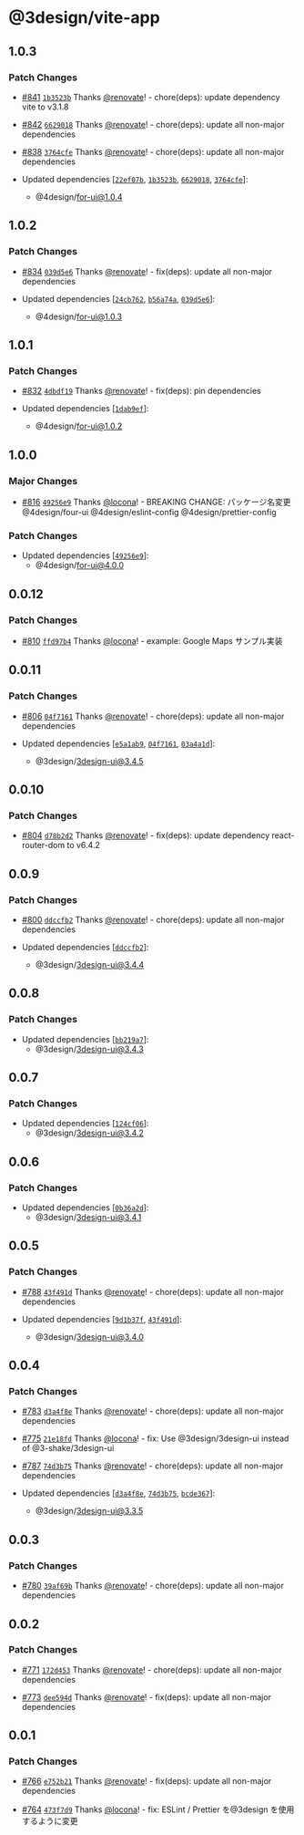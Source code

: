 # @3design/vite-app

## 1.0.3

### Patch Changes

- [#841](https://github.com/4-design/for-ui/pull/841) [`1b3523b`](https://github.com/4-design/for-ui/commit/1b3523b85d0130c0f15c822b6b74bef4addae7ea) Thanks [@renovate](https://github.com/apps/renovate)! - chore(deps): update dependency vite to v3.1.8

- [#842](https://github.com/4-design/for-ui/pull/842) [`6629018`](https://github.com/4-design/for-ui/commit/662901813553c455986b9f743f9e62b36c51d1d1) Thanks [@renovate](https://github.com/apps/renovate)! - chore(deps): update all non-major dependencies

- [#838](https://github.com/4-design/for-ui/pull/838) [`3764cfe`](https://github.com/4-design/for-ui/commit/3764cfeeeb8d17393cc8ee2f1aa8a7725b5f7046) Thanks [@renovate](https://github.com/apps/renovate)! - chore(deps): update all non-major dependencies

- Updated dependencies [[`22ef07b`](https://github.com/4-design/for-ui/commit/22ef07ba177e855c8f9b5503eef21e1a8f411128), [`1b3523b`](https://github.com/4-design/for-ui/commit/1b3523b85d0130c0f15c822b6b74bef4addae7ea), [`6629018`](https://github.com/4-design/for-ui/commit/662901813553c455986b9f743f9e62b36c51d1d1), [`3764cfe`](https://github.com/4-design/for-ui/commit/3764cfeeeb8d17393cc8ee2f1aa8a7725b5f7046)]:
  - @4design/for-ui@1.0.4

## 1.0.2

### Patch Changes

- [#834](https://github.com/4-design/for-ui/pull/834) [`039d5e6`](https://github.com/4-design/for-ui/commit/039d5e62d9095cfbaaf4450032cabf99000e016d) Thanks [@renovate](https://github.com/apps/renovate)! - fix(deps): update all non-major dependencies

- Updated dependencies [[`24cb762`](https://github.com/4-design/for-ui/commit/24cb762564db530b1cce442ea8ac7f9e867e8eb5), [`b56a74a`](https://github.com/4-design/for-ui/commit/b56a74a73a7defd674e27c5e88c40daa826f24e1), [`039d5e6`](https://github.com/4-design/for-ui/commit/039d5e62d9095cfbaaf4450032cabf99000e016d)]:
  - @4design/for-ui@1.0.3

## 1.0.1

### Patch Changes

- [#832](https://github.com/4-design/for-ui/pull/832) [`4dbdf19`](https://github.com/4-design/for-ui/commit/4dbdf19c7d05d8654d66c67a1d4bf540bcfd8e82) Thanks [@renovate](https://github.com/apps/renovate)! - fix(deps): pin dependencies

- Updated dependencies [[`1dab9ef`](https://github.com/4-design/for-ui/commit/1dab9efe0094ce912321c549c77741b509ce07b3)]:
  - @4design/for-ui@1.0.2

## 1.0.0

### Major Changes

- [#816](https://github.com/4-design/for-ui/pull/816) [`49256e9`](https://github.com/4-design/for-ui/commit/49256e932b0c5be205ad584496092eaf24e751a8) Thanks [@locona](https://github.com/locona)! - BREAKING CHANGE: パッケージ名変更 @4design/four-ui @4design/eslint-config @4design/prettier-config

### Patch Changes

- Updated dependencies [[`49256e9`](https://github.com/4-design/for-ui/commit/49256e932b0c5be205ad584496092eaf24e751a8)]:
  - @4design/for-ui@4.0.0

## 0.0.12

### Patch Changes

- [#810](https://github.com/4-design/four-ui/pull/810) [`ffd97b4`](https://github.com/4-design/four-ui/commit/ffd97b4caf7ad5338317f0107538fd75eb2e3356) Thanks [@locona](https://github.com/locona)! - example: Google Maps サンプル実装

## 0.0.11

### Patch Changes

- [#806](https://github.com/3-shake/3design-ui/pull/806) [`04f7161`](https://github.com/3-shake/3design-ui/commit/04f7161c144e2106f1bf5905d1396d6d7a0dba86) Thanks [@renovate](https://github.com/apps/renovate)! - chore(deps): update all non-major dependencies

- Updated dependencies [[`e5a1ab9`](https://github.com/3-shake/3design-ui/commit/e5a1ab9a94ad95e7fbbff2f6736caefba1558064), [`04f7161`](https://github.com/3-shake/3design-ui/commit/04f7161c144e2106f1bf5905d1396d6d7a0dba86), [`03a4a1d`](https://github.com/3-shake/3design-ui/commit/03a4a1d40df077d3803438611ef940fd8e63e0e6)]:
  - @3design/3design-ui@3.4.5

## 0.0.10

### Patch Changes

- [#804](https://github.com/3-shake/3design-ui/pull/804) [`d78b2d2`](https://github.com/3-shake/3design-ui/commit/d78b2d29019e6b2a7acb8f78c807df99f7296157) Thanks [@renovate](https://github.com/apps/renovate)! - fix(deps): update dependency react-router-dom to v6.4.2

## 0.0.9

### Patch Changes

- [#800](https://github.com/3-shake/3design-ui/pull/800) [`ddccfb2`](https://github.com/3-shake/3design-ui/commit/ddccfb28e607c9e1d62dab9abcab75ff9925b3d5) Thanks [@renovate](https://github.com/apps/renovate)! - chore(deps): update all non-major dependencies

- Updated dependencies [[`ddccfb2`](https://github.com/3-shake/3design-ui/commit/ddccfb28e607c9e1d62dab9abcab75ff9925b3d5)]:
  - @3design/3design-ui@3.4.4

## 0.0.8

### Patch Changes

- Updated dependencies [[`bb219a7`](https://github.com/3-shake/3design-ui/commit/bb219a704a22efc95ed1ee44b2ea584ccc90f1f8)]:
  - @3design/3design-ui@3.4.3

## 0.0.7

### Patch Changes

- Updated dependencies [[`124cf06`](https://github.com/3-shake/3design-ui/commit/124cf06b655dbe48071df8d8cc81e84bebaa76e9)]:
  - @3design/3design-ui@3.4.2

## 0.0.6

### Patch Changes

- Updated dependencies [[`0b36a2d`](https://github.com/3-shake/3design-ui/commit/0b36a2de59fe28df4d4aa6da883f3d9dd5ac1916)]:
  - @3design/3design-ui@3.4.1

## 0.0.5

### Patch Changes

- [#788](https://github.com/3-shake/3design-ui/pull/788) [`43f491d`](https://github.com/3-shake/3design-ui/commit/43f491dca14bc3902f003411d3c2045271aade2f) Thanks [@renovate](https://github.com/apps/renovate)! - chore(deps): update all non-major dependencies

- Updated dependencies [[`9d1b37f`](https://github.com/3-shake/3design-ui/commit/9d1b37f2c1c2e84d0121ee3e2a017fc990ad2a68), [`43f491d`](https://github.com/3-shake/3design-ui/commit/43f491dca14bc3902f003411d3c2045271aade2f)]:
  - @3design/3design-ui@3.4.0

## 0.0.4

### Patch Changes

- [#783](https://github.com/3-shake/3design-ui/pull/783) [`d3a4f8e`](https://github.com/3-shake/3design-ui/commit/d3a4f8eeb886a8b56a02f1c26c18ea721dfe5d6d) Thanks [@renovate](https://github.com/apps/renovate)! - chore(deps): update all non-major dependencies

- [#775](https://github.com/3-shake/3design-ui/pull/775) [`21e18fd`](https://github.com/3-shake/3design-ui/commit/21e18fd47f1082885abdc30753697a83bc394716) Thanks [@locona](https://github.com/locona)! - fix: Use @3design/3design-ui instead of @3-shake/3design-ui

- [#787](https://github.com/3-shake/3design-ui/pull/787) [`74d3b75`](https://github.com/3-shake/3design-ui/commit/74d3b75949dc72750c5e9cda28c6a25d5dc2197c) Thanks [@renovate](https://github.com/apps/renovate)! - chore(deps): update all non-major dependencies

- Updated dependencies [[`d3a4f8e`](https://github.com/3-shake/3design-ui/commit/d3a4f8eeb886a8b56a02f1c26c18ea721dfe5d6d), [`74d3b75`](https://github.com/3-shake/3design-ui/commit/74d3b75949dc72750c5e9cda28c6a25d5dc2197c), [`bcde367`](https://github.com/3-shake/3design-ui/commit/bcde36759925eca90641e89c1e17a853487c8d4c)]:
  - @3design/3design-ui@3.3.5

## 0.0.3

### Patch Changes

- [#780](https://github.com/3-shake/3design-ui/pull/780) [`39af69b`](https://github.com/3-shake/3design-ui/commit/39af69b4589e8e981af932c39a6c7b5907084b07) Thanks [@renovate](https://github.com/apps/renovate)! - chore(deps): update all non-major dependencies

## 0.0.2

### Patch Changes

- [#771](https://github.com/3-shake/3design-ui/pull/771) [`172d453`](https://github.com/3-shake/3design-ui/commit/172d453d10db4d4ec7278a32729b28c94bd821f6) Thanks [@renovate](https://github.com/apps/renovate)! - chore(deps): update all non-major dependencies

- [#773](https://github.com/3-shake/3design-ui/pull/773) [`dee594d`](https://github.com/3-shake/3design-ui/commit/dee594dc7b1be724df307020c0af407c462293d5) Thanks [@renovate](https://github.com/apps/renovate)! - fix(deps): update all non-major dependencies

## 0.0.1

### Patch Changes

- [#766](https://github.com/3-shake/3design-ui/pull/766) [`e752b21`](https://github.com/3-shake/3design-ui/commit/e752b21879f941ffc00a6356785fd74f47d2bbbd) Thanks [@renovate](https://github.com/apps/renovate)! - fix(deps): update all non-major dependencies

- [#764](https://github.com/3-shake/3design-ui/pull/764) [`473f7d9`](https://github.com/3-shake/3design-ui/commit/473f7d9767978a9d1e60155b0e9f1fba5f1bdd5c) Thanks [@locona](https://github.com/locona)! - fix: ESLint / Prettier を@3design を使用するように変更
